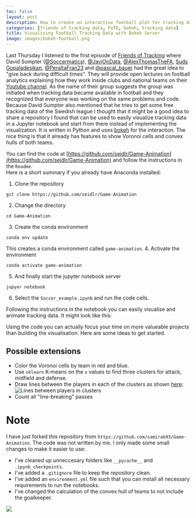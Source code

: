 ```yaml
---
toc: false
layout: post
description: How to create an interactive football plot for tracking data with bokeh server.
categories: [friends of tracking data, FoTD, bokeh, tracking data]
title: Visualising Football Tracking Data with Bokeh Server
image: images/bokeh-football.png
---
```

Last Thursday I listened to the first episode of [Friends of Tracking](https://www.youtube.com/channel/UCUBFJYcag8j2rm_9HkrrA7w) where David Sumpter
([@Soccermatics](https://twitter.com/Soccermatics)), [@JaviOnData](https://twitter.com/JaviOnData), [@AlexThomasTheFA](https://twitter.com/AlexThomasTheFA), [Suds Gopaladesikan](https://www.linkedin.com/in/sudarshan-gopaladesikan-24321a29/), [@PeraltaFran23](https://twitter.com/) and [@pascal_bauer](https://twitter.com/pascal_bauer) had the great idea to "give back during difficult times". They will provide open lectures on football analytics explaining how they work inside clubs and national teams on their [Youtube channel](https://www.youtube.com/channel/UCUBFJYcag8j2rm_9HkrrA7w). As the name of their group suggests the group was initiated when tracking data became available in football and they recognized that everyone was working on the same problems and code. Because David Sumpter also mentioned that he tries to get some free tracking data of the Swedish league I thought that it might be a good idea to share a repository I found that can be used to easily visualize tracking data in a Jupyter notebook and start from there instead of implementing the visualization. It is written in Python and uses [bokeh](https://docs.bokeh.org/en/latest/index.html) for the interaction. The nice thing is that it already has features to show Voronoi cells and convex hulls of both teams.

You can find the code at [https://github.com/seidlr/Game-Animation](https://github.com/seidlr/Game-Animation) and follow the instructions in the `Readme`.  
Here is a short summary if you already have Anaconda installed:
1. Clone the repository
```
git clone https://github.com/seidlr/Game-Animation
```
2. Change the directory
```
cd Game-Animation
```
3. Create the conda environment
```
conda env update
```
This creates a conda environment called `game-animation`.
4. Activate the environment
```
conda activate game-animation
```
5. And finally start the jupyter notebook server
```
jupyer notebook
```
6. Select the `Soccer_example.ipynb` and run the code cells.

Following the instructions in the notebook you can easily visualise and animate tracking data. It might look like this:
<script
    src="https://bokeh-football.apps.talksportsdata.com/bokeh-football/autoload.js?bokeh-autoload-element=1000&bokeh-app-path=/bokeh-football&bokeh-absolute-url=https://bokeh-football.apps.talksportsdata.com/bokeh-football"
    id="1000">
</script>

Using the code you can actually focus your time on more valueable projects than building the visualisation. Here are some ideas to get started.

## Possible extensions
- Color the Voronoi cells by team in red and blue.
- Use `sklearn` K-means on the `x` values to find three clusters for attack, midfield and defense.
- Draw lines between the players in each of the clusters as shown [here](https://twitter.com/spielvercom/status/1243957222876614657?s=20):
![Lines between players in clusters](https://i.imgur.com/gvM7rwX.png)
- Count all "line-breaking" passes

# Note
I have just forked this repository from `https://github.com/samirak93/Game-Animation`. The code was not written by me. I only made some small changes to make it easier to use:
- I've cleaned up unneccesary folders like `__pycache__` and `.ipynb_checkpoints`.
- I've added a `.gitignore` file to keep the repository clean.
- I've added an `environment.yml` file such that you can install all necessary requirements to run the notebooks.
- I've changed the calculation of the convex hull of teams to not include the goalkeeper.  








![](assets/2020-03-28-19-24-04.png)

